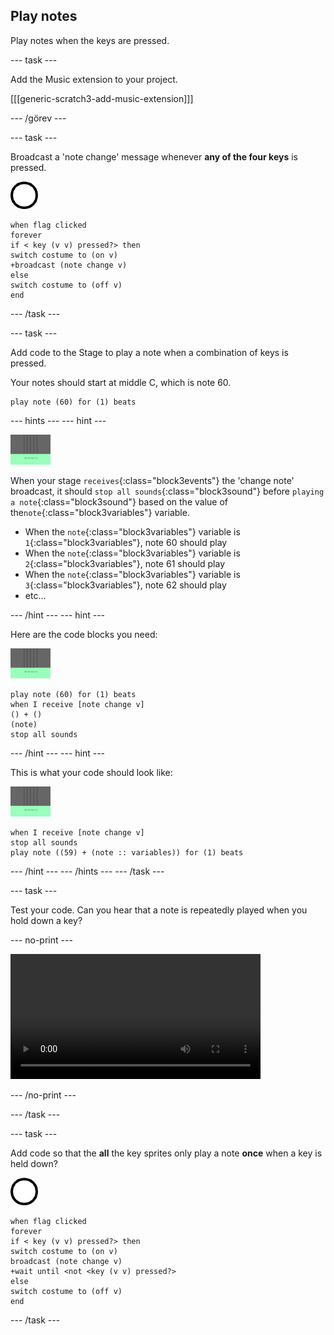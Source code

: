 ## Play notes

Play notes when the keys are pressed.

\--- task \---

Add the Music extension to your project.

[[[generic-scratch3-add-music-extension]]]

\--- /görev \---

\--- task \---

Broadcast a 'note change' message whenever **any of the four keys** is pressed.

![sprite 1](images/1.png)

```blocks3
when flag clicked
forever
if < key (v v) pressed?> then
switch costume to (on v)
+broadcast (note change v)
else
switch costume to (off v)
end
```

\--- /task \---

\--- task \---

Add code to the Stage to play a note when a combination of keys is pressed.

Your notes should start at middle C, which is note 60.

```blocks3
play note (60) for (1) beats
```

\--- hints \--- \--- hint \---

![1 sprite](images/stage.png)

When your stage `receives`{:class="block3events"} the 'change note' broadcast, it should `stop all sounds`{:class="block3sound"} before `playing a note`{:class="block3sound"} based on the value of the`note`{:class="block3variables"} variable.

+ When the `note`{:class="block3variables"} variable is `1`{:class="block3variables"}, note 60 should play
+ When the `note`{:class="block3variables"} variable is `2`{:class="block3variables"}, note 61 should play
+ When the `note`{:class="block3variables"} variable is `3`{:class="block3variables"}, note 62 should play
+ etc...

\--- /hint \--- \--- hint \---

Here are the code blocks you need:

![stage](images/stage.png)

```blocks3
play note (60) for (1) beats
when I receive [note change v]
() + ()
(note)
stop all sounds
```

\--- /hint \--- \--- hint \---

This is what your code should look like:

![stage](images/stage.png)

```blocks3
when I receive [note change v]
stop all sounds
play note ((59) + (note :: variables)) for (1) beats
```

\--- /hint \--- \--- /hints \--- \--- /task \---

\--- task \---

Test your code. Can you hear that a note is repeatedly played when you hold down a key?

\--- no-print \---

<video width="400" controls>
  <source src="images/play-note-bug.mp4" type="video/mp4">
  Your browser does not support HTML5 video.
</video>

\--- /no-print \---

\--- /task \---

\--- task \---

Add code so that the **all** the key sprites only play a note **once** when a key is held down?

![1 sprite](images/1.png)

```blocks3
when flag clicked
forever
if < key (v v) pressed?> then
switch costume to (on v)
broadcast (note change v)
+wait until <not <key (v v) pressed?>
else
switch costume to (off v)
end
```

\--- /task \---